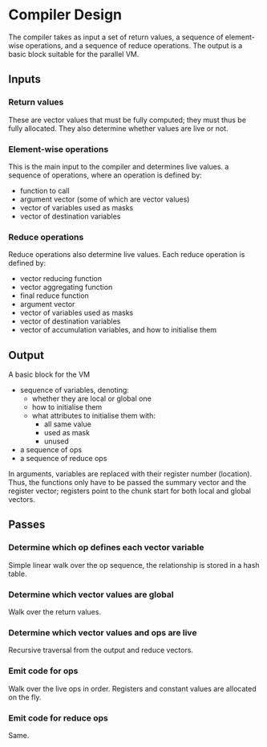 Compiler Design
===============

The compiler takes as input a set of return values, a sequence of
element-wise operations, and a sequence of reduce operations.  The
output is a basic block suitable for the parallel VM.

Inputs
------

### Return values

These are vector values that must be fully computed; they must thus be
fully allocated.  They also determine whether values are live or not.

### Element-wise operations

This is the main input to the compiler and determines live values. a
sequence of operations, where an operation is defined by:

 - function to call
 - argument vector (some of which are vector values)
 - vector of variables used as masks
 - vector of destination variables

### Reduce operations

Reduce operations also determine live values.  Each reduce operation
is defined by:

 - vector reducing function
 - vector aggregating function
 - final reduce function
 - argument vector
 - vector of variables used as masks
 - vector of destination variables
 - vector of accumulation variables, and how to initialise them

Output
------

A basic block for the VM

 - sequence of variables, denoting:
   * whether they are local or global one
   * how to initialise them
   * what attributes to initialise them with:
     - all same value
     - used as mask
     - unused
 - a sequence of ops
 - a sequence of reduce ops

In arguments, variables are replaced with their register number
(location).  Thus, the functions only have to be passed the summary
vector and the register vector; registers point to the chunk start for
both local and global vectors.  

Passes
------

### Determine which op defines each vector variable

Simple linear walk over the op sequence, the relationship is stored in
a hash table.

### Determine which vector values are global

Walk over the return values.

### Determine which vector values and ops are live

Recursive traversal from the output and reduce vectors.  

### Emit code for ops

Walk over the live ops in order. Registers and constant values are
allocated on the fly.

### Emit code for reduce ops

Same.  

